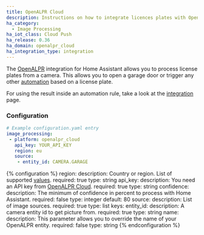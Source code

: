 ```yaml
---
title: OpenALPR Cloud
description: Instructions on how to integrate licences plates with OpenALPR cloud into Home Assistant.
ha_category:
  - Image Processing
ha_iot_class: Cloud Push
ha_release: 0.36
ha_domain: openalpr_cloud
ha_integration_type: integration
---
```


The [OpenALPR](https://www.openalpr.com/) integration for Home Assistant allows you
to process license plates from a camera. This allows you to open a garage door
or trigger any other [automation](/integrations/automation/) based on a license plate.

For using the result inside an automation rule,
take a look at the [integration](/integrations/image_processing/) page.

### Configuration

```yaml
# Example configuration.yaml entry
image_processing:
 - platform: openalpr_cloud
   api_key: YOUR_API_KEY
   region: eu
   source:
    - entity_id: CAMERA.GARAGE
```

{% configuration %}
region:
  description: Country or region. List of supported [values](https://github.com/openalpr/openalpr/tree/master/runtime_data/config).
  required: true
  type: string
api_key:
  description: You need an API key from [OpenALPR Cloud](https://cloud.openalpr.com/).
  required: true
  type: string
confidence:
  description: The minimum of confidence in percent to process with Home Assistant.
  required: false
  type: integer
  default: 80
source:
  description: List of image sources.
  required: true
  type: list
  keys:
    entity_id:
      description: A camera entity id to get picture from.
      required: true
      type: string
    name:
      description: This parameter allows you to override the name of your OpenALPR entity.
      required: false
      type: string
{% endconfiguration %}
